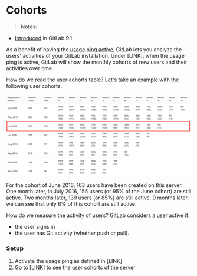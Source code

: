 # Cohorts

> **Notes:**
- [Introduced][ce-23361] in GitLab 9.1.

As a benefit of having the [usage ping active](settings/usage_statistics.md),
GitLab lets you analyze the users' activities of your GitLab installation.
Under [LINK], when the usage ping is active, GitLab will show the monthly
cohorts of new users and their activities over time.

How do we read the user cohorts table? Let's take an example with the following
user cohorts.

![User cohort example](img/cohorts.png)

For the cohort of June 2016, 163 users have been created on this server. One
month later, in July 2016, 155 users (or 95% of the June cohort) are still
active. Two months later, 139 users (or 85%) are still active. 9 months later,
we can see that only 6% of this cohort are still active.

How do we measure the activity of users? GitLab considers a user active if:
* the user signs in
* the user has Git activity (whether push or pull).

### Setup

1. Activate the usage ping as defined in [LINK]
2. Go to [LINK] to see the user cohorts of the server

[ce-23361]: https://gitlab.com/gitlab-org/gitlab-ce/issues/23361
